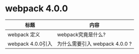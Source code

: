 # webpack 4.0.0


| 标题 | 内容 |
| --- | --- |
| webpack 定义 | webpack究竟是什么? |
| webpack 4.0.0引入 | 为什么需要引入 webpack 4.0.0 ? |



